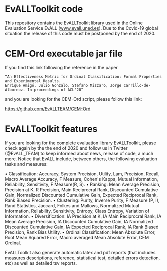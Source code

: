 # EvALLToolkit code
This repository contains the EvALLToolkit library used in the Online Evaluation Service EvALL (www.evall.uned.es). Due to the Covid-19 global situation the release of this code must be postponed by the end of 2020. 

# CEM-Ord executable jar file
If you find this link following the reference in the paper

	“An Effectiveness Metric for Ordinal Classification: Formal Properties and Experimental Results.
	Enrique Amigó, Julio Gonzalo, Stefano Mizzaro, Jorge Carrillo-de-Albornoz. In proceedings of ACL'20” 
	
and you are looking for the CEM-Ord script, please follow this link: 

https://github.com/EvALLTEAM/CEM-Ord

# EvALLToolkit features

If you are looking for the complete evaluation library EvALLToolkit, please check again by the the end of 2020 and follow us in Twitter (@EvALL_TEAM) to keep informed about news, release of code, a much more. Notice that EvALL include, between others, the following evaluation tasks and measures:

•	Classification: Accuracy, System Precision, Utility, Lam, Precision, Recall, Macro Average Accuracy, F Measure, Cohen's Kappa, Mutual Information, Reliability, Sensitivity, F Measure(R, S).
•	Ranking: Mean Average Precision, Precision at K, R Precision, Main Reciprocral Rank, Discounted Cumulative Gain, Normalized Discounted Cumulative Gain, Expected Reciprocal Rank, Rank Biased Precision.
•	Clustering: Purity, Inverse Purity, F Measure (P, I), Rand Statistics, Jaccard, Folkes and Mallows, Normalized Mutual Information, Reliability, Sensitivity, Entropy, Class Entropy, Variation of Information.
•	Diversification: IA Precision at K, IA Main Reciprocral Rank, IA Mean Average Precision, IA Discounted Cumulative Gain, IA Normalized Discounted Cumulative Gain, IA Expected Reciprocal Rank, IA Rank Biased Precision, Rank Bias Utility.
•	Ordinal Classification: Mean Absolute Error, Root Mean Squared Error, Macro averaged Mean Absolute Error, CEM Ordinal.

EvALLToolkit also generate automatic latex and pdf reports (that includes measures descriptions, reference, statistical test, detailed errors detection, etc) as well as detailed tsv reports.
